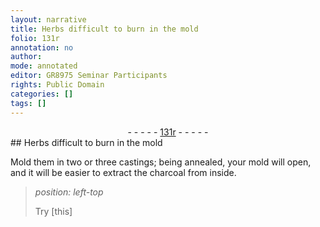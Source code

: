 ```yaml
---
layout: narrative
title: Herbs difficult to burn in the mold
folio: 131r
annotation: no
author:
mode: annotated
editor: GR8975 Seminar Participants
rights: Public Domain
categories: []
tags: []
---
```


 <div class="folio" align="center">- - - - - <a href="http://gallica.bnf.fr/ark:/12148/btv1b10500001g/f267.item.r=" target="_blank">131r</a> - - - - - </div> 
##  Herbs difficult to burn in the mold 

 
 Mold them in two or three castings; being annealed, your mold will open, and it will be easier to extract the charcoal from inside. 
 
> *position: left-top*
> 
>  Try [this] 
 